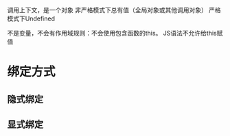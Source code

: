 调用上下文，是一个对象
非严格模式下总有值（全局对象或其他调用对象）
严格模式下Undefined

不是变量，不会有作用域规则：不会使用包含函数的this。
JS语法不允许给this赋值


# 绑定方式
## 隐式绑定
## 显式绑定
